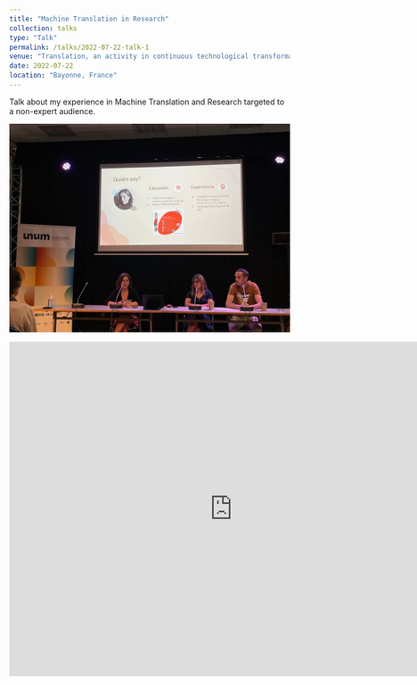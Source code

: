 ```yaml
---
title: "Machine Translation in Research"
collection: talks
type: "Talk"
permalink: /talks/2022-07-22-talk-1
venue: "Translation, an activity in continuous technological transformation, Summer School of the Basque Country"
date: 2022-07-22
location: "Bayonne, France"
---
```


Talk about my experience in Machine Translation and Research targeted to a non-expert audience.

![Me giving the talk](https://github.com/onadegibert/onadegibert.github.io/blob/master/images/2022-07-22-image-1.jpeg?raw=true)

<p><iframe src="https://docs.google.com/presentation/d/e/2PACX-1vQ0wMn9fOvG_ZTGLbyoafd_0oHZotIJGJay3EPv2JvVxS5qH07AjtlFR1qYS4x5a-nxxawdDZdgfc-6/embed?start=false&loop=false&delayms=3000" frameborder="0" width="800" height="600" allowfullscreen="true" mozallowfullscreen="true" webkitallowfullscreen="true"></iframe></p>
